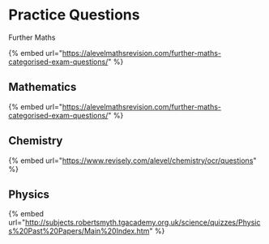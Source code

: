 # Practice Questions

Further Maths

{% embed url="https://alevelmathsrevision.com/further-maths-categorised-exam-questions/" %}

## **Mathematics**

{% embed url="https://alevelmathsrevision.com/further-maths-categorised-exam-questions/" %}

## Chemistry

{% embed url="https://www.revisely.com/alevel/chemistry/ocr/questions" %}

## Physics

{% embed url="http://subjects.robertsmyth.tgacademy.org.uk/science/quizzes/Physics%20Past%20Papers/Main%20Index.htm" %}
